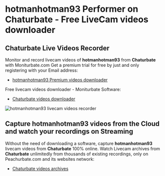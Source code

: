 # hotmanhotman93 Performer on Chaturbate - Free LiveCam videos downloader

## Chaturbate Live Videos Recorder

Monitor and record livecam videos of **hotmanhotman93** from **Chaturbate** with Moniturbate.com
Get a premium trial for free by just and only registering with your Email address:
* [hotmanhotman93 Premium videos downloader](https://moniturbate.com/request-demo-licence-key.html)

Free livecam videos downloader - Moniturbate Software:
* [Chaturbate videos downloader](https://moniturbate.com/moniturbate-download-software.html)

![hotmanhotman93 livecam videos recorder](https://peachurnet.com/templates/moniturbate-software.png)


## Capture hotmanhotman93 videos from the Cloud and watch your recordings on Streaming

Without the need of downloading a software, capture **hotmanhotman93** livecam videos from **Chaturbate** 100% online.
Watch Livecam archives from **Chaturbate** unlimitedly from thousands of existing recordings, only on Peachurbate.com and its websites network:
* [Chaturbate videos archives](https://peachurnet.com/)